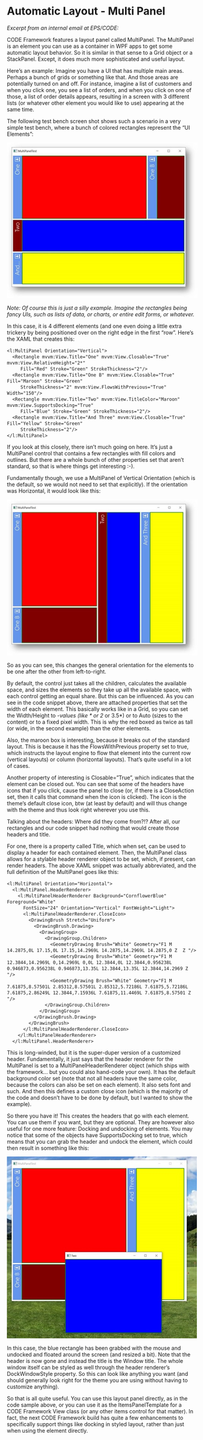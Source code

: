 ﻿# Automatic Layout - Multi Panel

_Excerpt from an internal email at EPS/CODE:_

CODE Framework features a layout panel called MultiPanel. The MultiPanel is an element you can use as a container in WPF apps to get some automatic layout behavior. So it is similar in that sense to a Grid object or a StackPanel. Except, it does much more sophisticated and useful layout.

Here’s an example: Imagine you have a UI that has multiple main areas. Perhaps a bunch of grids or something like that. And those areas are potentially turned on and off. For instance, imagine a list of customers and when you click one, you see a list of orders, and when you click on one of those, a list of order details appears, resulting in a screen with 3 different lists (or whatever other element you would like to use) appearing at the same time.

The following test bench screen shot shows such a scenario in a very simple test bench, where a bunch of colored rectangles represent the “UI Elements”:

![](Automatic%20Layout%20-%20MultiPanel/Automatic%20Layout%20-%20MultiPanel_clip_image001.jpg)

_Note: Of course this is just a silly example. Imagine the rectangles being fancy UIs, such as lists of data, or charts, or entire edit forms, or whatever._

In this case, it is 4 different elements (and one even doing a little extra trickery by being positioned over on the right edge in the first “row”. Here’s the XAML that creates this:

```
<l:MultiPanel Orientation="Vertical">
  <Rectangle mvvm:View.Title="One" mvvm:View.Closable="True" mvvm:View.RelativeHeight="2*" 
     Fill="Red" Stroke="Green" StrokeThickness="2"/>
  <Rectangle mvvm:View.Title="One B" mvvm:View.Closable="True" Fill="Maroon" Stroke="Green"
     StrokeThickness="2" mvvm:View.FlowsWithPrevious="True" Width="150"/>
  <Rectangle mvvm:View.Title="Two" mvvm:View.TitleColor="Maroon" mvvm:View.SupportsDocking="True"
     Fill="Blue" Stroke="Green" StrokeThickness="2"/>
  <Rectangle mvvm:View.Title="And Three" mvvm:View.Closable="True" Fill="Yellow" Stroke="Green"
     StrokeThickness="2"/>
</l:MultiPanel>
```

If you look at this closely, there isn’t much going on here. It’s just a MultiPanel control that contains a few rectangles with fill colors and outlines. But there are a whole bunch of other properties set that aren’t standard, so that is where things get interesting :-).

Fundamentally though, we use a MultiPanel of Vertical Orientation (which is the default, so we would not need to set that explicitly). If the orientation was Horizontal, it would look like this:

![](Automatic%20Layout%20-%20MultiPanel/Automatic%20Layout%20-%20MultiPanel_clip_image002.jpg)

So as you can see, this changes the general orientation for the elements to be one after the other from left-to-right.

By default, the control just takes all the children, calculates the available space, and sizes the elements so they take up all the available space, with each control getting an equal share. But this can be influenced. As you can see in the code snippet above, there are attached properties that set the width of each element. This basically works like in a Grid, so you can set the Width/Height to *-values (like * or 2* or 3.5*) or to Auto (sizes to the content) or to a fixed pixel width. This is why the red boxed as twice as tall (or wide, in the second example) than the other elements.

Also, the maroon box is interesting, because it breaks out of the standard layout. This is because it has the FlowsWithPrevious property set to true, which instructs the layout engine to flow that element into the current row (vertical layouts) or column (horizontal layouts). That’s quite useful in a lot of cases.

Another property of interesting is Closable=”True”, which indicates that the element can be closed out. You can see that some of the headers have icons that if you click, cause the panel to close (or, if there is a CloseAction set, then it calls that command when the icon is clicked). The icon is the theme’s default close icon, btw (at least by default) and will thus change with the theme and thus look right wherever you use this.

Talking about the headers: Where did they come from?!? After all, our rectangles and our code snippet had nothing that would create those headers and title.

For one, there is a property called Title, which when set, can be used to display a header for each contained element. Then, the MultiPanel class allows for a stylable header renderer object to be set, which, if present, can render headers. The above XAML snippet was actually abbreviated, and the full definition of the MultiPanel goes like this:

```
<l:MultiPanel Orientation="Horizontal">
  <l:MultiPanel.HeaderRenderer>
    <l:MultiPanelHeaderRenderer Background="CornflowerBlue" Foreground="White" 
      FontSize="24" Orientation="Vertical" FontWeight="Light">
      <l:MultiPanelHeaderRenderer.CloseIcon>
        <DrawingBrush Stretch="Uniform">
          <DrawingBrush.Drawing>
            <DrawingGroup>
              <DrawingGroup.Children>
                <GeometryDrawing Brush="White" Geometry="F1 M 14.2875,0L 17.15,0L 17.15,14.2969L 14.2875,14.2969L 14.2875,0 Z  Z "/>
                <GeometryDrawing Brush="White" Geometry="F1 M 12.3844,14.2969L 0,14.2969L 0,0L 12.3844,0L 12.3844,0.956238L 0.946873,0.956238L 0.946873,13.35L 12.3844,13.35L 12.3844,14.2969 Z "/>
                <GeometryDrawing Brush="White" Geometry="F1 M 7.61875,8.57501L 2.85312,8.57501L 2.85312,5.72186L 7.61875,5.72186L 7.61875,2.86249L 12.3844,7.15936L 7.61875,11.4469L 7.61875,8.57501 Z "/>
              </DrawingGroup.Children>
            </DrawingGroup>
          </DrawingBrush.Drawing>
        </DrawingBrush>
      </l:MultiPanelHeaderRenderer.CloseIcon>
    </l:MultiPanelHeaderRenderer>
  </l:MultiPanel.HeaderRenderer>
```

This is long-winded, but it is the super-duper version of a customized header. Fundamentally, it just says that the header renderer for the MultiPanel is set to a MultiPanelHeaderRenderer object (which ships with the framework… but you could also hand-code your own). It has the default background color set (note that not all headers have the same color, because the colors can also be set on each element). It also sets font and such. And then this defines a custom close icon (which is the majority of the code and doesn’t have to be done by default, but I wanted to show the example).

So there you have it! This creates the headers that go with each element. You can use them if you want, but they are optional. They are however also useful for one more feature: Docking and undocking of elements. You may notice that some of the objects have SupportsDocking set to true, which means that you can grab the header and undock the element, which could then result in something like this:

![](Automatic%20Layout%20-%20MultiPanel/Automatic%20Layout%20-%20MultiPanel_clip_image003.jpg)

In this case, the blue rectangle has been grabbed with the mouse and undocked and floated around the screen (and resized a bit). Note that the header is now gone and instead the title is the Window title. The whole window itself can be styled as well through the header renderer’s DockWindowStyle property. So this can look like anything you want (and should generally look right for the theme you are using without having to customize anything).

So that is all quite useful. You can use this layout panel directly, as in the code sample above, or you can use it as the ItemsPanelTemplate for a CODE Framework View class (or any other items control for that matter). In fact, the next CODE Framework build has quite a few enhancements to specifically support things like docking in styled layout, rather than just when using the element directly.

